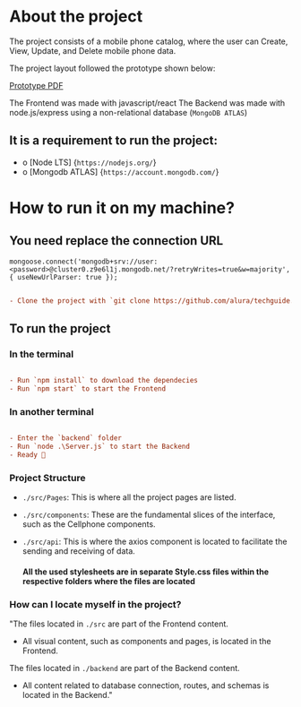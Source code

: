 # About the project


The project consists of a mobile phone catalog, where the user can Create, View, Update, and Delete mobile phone data.

The project layout followed the prototype shown below:

<a href="https://drive.google.com/file/d/1H6fZ2HiZzBQNrzp4TrdD4vh69i5e3-FC/view?usp=sharing"> Prototype PDF </a>

The Frontend was made with javascript/react
The Backend was made with node.js/express using a non-relational database (`MongoDB ATLAS`)

<h2> It is a requirement to run the project: </h2>

* o [Node LTS] {`https://nodejs.org/`} 
* o [Mongodb ATLAS] {`https://account.mongodb.com/`}

# How to run it on my machine?

## You need replace the connection URL

`mongoose.connect('mongodb+srv://user:<password>@cluster0.z9e6l1j.mongodb.net/?retryWrites=true&w=majority', { useNewUrlParser: true });`


```ini

- Clone the project with `git clone https://github.com/alura/techguide.git`

```

## To run the project

<h3> In the terminal </h3>

```ini

- Run `npm install` to download the dependecies
- Run `npm start` to start the Frontend

```

<h3> In another terminal </h3>

```ini

- Enter the `backend` folder
- Run `node .\Server.js` to start the Backend
- Ready 🎉

```

### Project Structure

- `./src/Pages`: This is where all the project pages are listed.
- `./src/components`: These are the fundamental slices of the interface, such as the Cellphone components.
- `./src/api`: This is where the axios component is located to facilitate the sending and receiving of data.

    <h4>All the used stylesheets are in separate Style.css files within the respective folders where the files are located</h4>


### How can I locate myself in the project?

"The files located in `./src` are part of the Frontend content.

- All visual content, such as components and pages, is located in the Frontend.

The files located in `./backend` are part of the Backend content.

- All content related to database connection, routes, and schemas is located in the Backend."